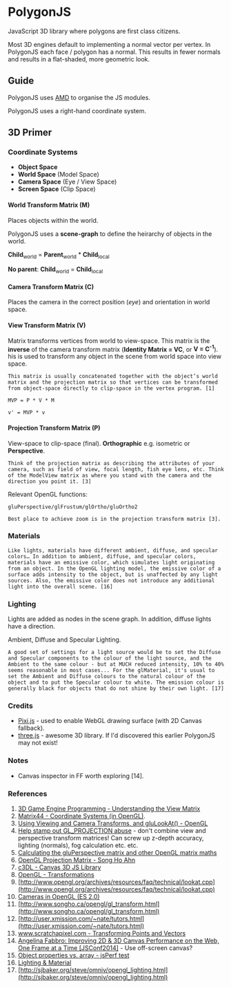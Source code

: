 # PolygonJS

JavaScript 3D library where polygons are first class citizens.

Most 3D engines default to implementing a normal vector per vertex. In PolygonJS each face / polygon has a normal. This results in fewer normals and results in a flat-shaded, more geometric look.

## Guide

PolygonJS uses [AMD](http://requirejs.org/docs/whyamd.html) to organise the JS modules.

PolygonJS uses a right-hand coordinate system.

## 3D Primer

### Coordinate Systems

- **Object Space**
- **World Space** (Model Space)
- **Camera Space** (Eye / View Space)
- **Screen Space** (Clip Space)

#### World Transform Matrix (M)

Places objects within the world.

PolygonJS uses a **scene-graph** to define the heirarchy of objects in the world.

**Child**<sub>world</sub> = **Parent**<sub>world</sub> * **Child**<sub>local</sub>

**No parent**: **Child**<sub>world</sub> = **Child**<sub>local</sub>

#### Camera Transform Matrix (C)

Places the camera in the correct position (_eye_) and orientation in world space.

#### View Transform Matrix (V)

Matrix transforms vertices from world to view-space. This matrix is the **inverse** of the camera transform matrix (**Identity Matrix = VC**, or **V = C<sup>-1</sup>**). his is used to transform any object in the scene from world space into view space.

	This matrix is usually concatenated together with the object’s world matrix and the projection matrix so that vertices can be transformed from object-space directly to clip-space in the vertex program. [1]

```
MVP = P * V * M

v' = MVP * v
```

#### Projection Transform Matrix (P)

View-space to clip-space (final). **Orthographic** e.g. isometric or **Perspective**.

	Think of the projection matrix as describing the attributes of your camera, such as field of view, focal length, fish eye lens, etc. Think of the ModelView matrix as where you stand with the camera and the direction you point it. [3]
	
Relevant OpenGL functions:

```
gluPerspective/glFrustum/glOrtho/gluOrtho2
```

	Best place to achieve zoom is in the projection transform matrix [3].

### Materials

	Like lights, materials have different ambient, diffuse, and specular colors… In addition to ambient, diffuse, and specular colors, materials have an emissive color, which simulates light originating from an object. In the OpenGL lighting model, the emissive color of a surface adds intensity to the object, but is unaffected by any light sources. Also, the emissive color does not introduce any additional light into the overall scene. [16]

### Lighting

Lights are added as nodes in the scene graph. In addition, diffuse lights have a direction.

Ambient, Diffuse and Specular Lighting.

	A good set of settings for a light source would be to set the Diffuse and Specular components to the colour of the light source, and the Ambient to the same colour - but at MUCH reduced intensity, 10% to 40% seems reasonable in most cases... For the glMaterial, it's usual to set the Ambient and Diffuse colours to the natural colour of the object and to put the Specular colour to white. The emission colour is generally black for objects that do not shine by their own light. [17]

### Credits

* [Pixi.js](http://www.pixijs.com/) - used to enable WebGL drawing surface (with 2D Canvas fallback).
* [three.js](https://github.com/mrdoob/three.js) - awesome 3D library. If I'd discovered this earlier PolygonJS may not exist!

### Notes

* Canvas inspector in FF worth exploring [14].

### References

1. [3D Game Engine Programming - Understanding the View Matrix](http://3dgep.com/?p=1700)
2. [Matrix44 - Coordinate Systems (in OpenGL)](http://www.matrix44.net/cms/notes/opengl-3d-graphics/coordinate-systems-in-opengl).
3. [Using Viewing and Camera Transforms, and gluLookAt() - OpenGL](http://www.opengl.org/archives/resources/faq/technical/viewing.htm)
4. [Help stamp out GL_PROJECTION abuse](http://sjbaker.org/steve/omniv/projection_abuse.html) - don't combine view and perspective transform matrices! Can screw up z-depth accuracy, lighting (normals), fog calculation etc. etc.
5. [Calculating the gluPerspective matrix and other OpenGL matrix maths](http://unspecified.wordpress.com/2012/06/21/calculating-the-gluperspective-matrix-and-other-opengl-matrix-maths/)
6. [OpenGL Projection Matrix - Song Ho Ahn](http://www.songho.ca/opengl/gl_projectionmatrix.html)
7. [c3DL - Canvas 3D JS Library](http://www.c3dl.org/)
8. [OpenGL - Transformations](http://www.opengl.org/archives/resources/faq/technical/transformations.htm)
9. [http://www.opengl.org/archives/resources/faq/technical/lookat.cpp](http://www.opengl.org/archives/resources/faq/technical/lookat.cpp)
10. [Cameras in OpenGL (ES 2.0)](http://blog.db-in.com/cameras-on-opengl-es-2-x/)
11. [http://www.songho.ca/opengl/gl_transform.html](http://www.songho.ca/opengl/gl_transform.html)
12. [http://user.xmission.com/~nate/tutors.html](http://user.xmission.com/~nate/tutors.html)
13. [www.scratchapixel.com - Transforming Points and Vectors](http://www.scratchapixel.com/lessons/3d-basic-lessons/lesson-4-geometry/transforming-points-and-vectors/)
14. [Angelina Fabbro: Improving 2D & 3D Canvas Performance on the Web, One Frame at a Time [JSConf2014]](https://www.youtube.com/watch?v=NG5uDXCOr8s) - Use off-screen canvas?
15. [Object properties vs. array - jsPerf test](http://jsperf.com/object-properties-vs-array)
16. [Lighting &amp; Material](http://www.glprogramming.com/red/chapter05.html)
17. [http://sjbaker.org/steve/omniv/opengl_lighting.html](http://sjbaker.org/steve/omniv/opengl_lighting.html)
